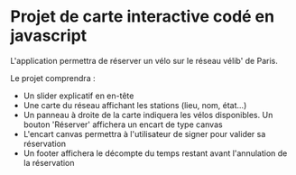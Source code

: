 # Projet de carte interactive codé en javascript

L'application permettra de réserver un vélo sur le réseau vélib' de Paris.

Le projet comprendra :
- Un slider explicatif en en-tête
- Une carte du réseau affichant les stations (lieu, nom, état...)
- Un panneau à droite de la carte indiquera les vélos disponibles. Un bouton 'Réserver' affichera un encart de type canvas
- L'encart canvas permettra à l'utilisateur de signer pour valider sa réservation
- Un footer affichera le décompte du temps restant avant l'annulation de la réservation 
